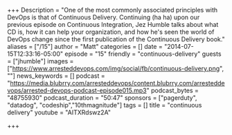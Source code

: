 +++
Description = "One of the most commonly associated principles with DevOps is that of Continuous Delivery. Continuing (ha ha) upon our previous episode on Continuous Integration, Jez Humble talks about what CD is, how it can help your organization, and how he's seen the world of DevOps change since the first publication of the Continuous Delivery book."
aliases = ["/15"]
author = "Matt"
categories = []
date = "2014-07-15T12:33:16-05:00"
episode = "15"
friendly = "continuous-delivery"
guests = ["jhumble"]
images = ["https://www.arresteddevops.com/img/social/fb/continuous-delivery.png", ""]
news_keywords = []
podcast = "https://media.blubrry.com/arresteddevops/content.blubrry.com/arresteddevops/arrested-devops-podcast-episode015.mp3"
podcast_bytes = "48755930"
podcast_duration = "50:47"
sponsors = ["pagerduty", "datadog", "codeship","10thmagnitude"]
tags = []
title = "continuous delivery"
youtube = "AITXRdswz2A"

+++
